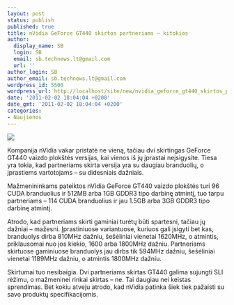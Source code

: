 ```yaml
---
layout: post
status: publish
published: true
title: nVidia GeForce GT440 skirtos partneriams – kitokios
author:
  display_name: SB
  login: SB
  email: sb.technews.lt@gmail.com
  url: ''
author_login: SB
author_email: sb.technews.lt@gmail.com
wordpress_id: 5500
wordpress_url: http://localhost/site/new/nvidia_geforce_gt440_skirtos_partneriams__kitokios/
date: '2011-02-02 18:04:04 +0200'
date_gmt: '2011-02-02 18:04:04 +0200'
categories:
- Naujienos
---
```

<div class="imgright"><img src="http://technews.lt/upload/nvidiageforcegt440oem01.jpg"  /></div>
<p>Kompanija nVidia vakar pristatė ne vieną, tačiau dvi skirtingas GeForce GT440 vaizdo plokštės versijas, kai vienos iš jų įprastai neįsigysite. Tiesa yra tokia, kad partneriams skirta versija yra su daugiau branduolių, o įprastiems vartotojams – su didesniais dažniais.</p>
<p>Mažmenininkams pateiktos nVidia GeForce GT440 vaizdo plokštės turi 96 CUDA branduolius ir 512MB arba 1GB GDDR3 tipo darbinę atmintį, tuo tarpu partneriams – 114 CUDA branduolius ir jau 1.5GB arba 3GB GDDR3 tipo darbinę atmintį.</p>
<p>Atrodo, kad partneriams skirti gaminiai turėtų būti spartesni, tačiau jų dažniai – mažesni. Įprastiniuose variantuose, kuriuos gali įsigyti bet kas, branduolys dirba 810MHz dažniu, šešėliniai vienetai 1620MHz, o atmintis, priklausomai nuo jos kiekio, 1600 arba 1800MHz dažniu. Partneriams skirtuose gaminiuose branduolys jau dirbs tik 594MHz dažniu, šešėliniai vienetai 1189MHz dažniu, o atmintis 1800MHz dažniu. </p>
<p>Skirtumai tuo nesibaigia. Dvi partneriams skirtas GT440 galima sujungti SLI rėžimu, o mažmeninei rinkai skirtas – ne. Tai daugiau nei keistas sprendimas. Bet kokiu atveju atrodo, kad nVidia patinka šiek tiek pažaisti su savo produktų specifikacijomis.<br /></p>
